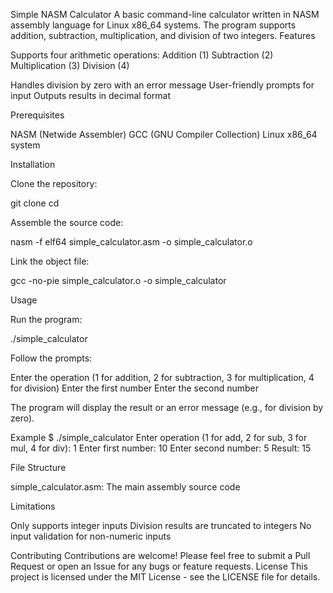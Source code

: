 Simple NASM Calculator
A basic command-line calculator written in NASM assembly language for Linux x86_64 systems. The program supports addition, subtraction, multiplication, and division of two integers.
Features

Supports four arithmetic operations:
Addition (1)
Subtraction (2)
Multiplication (3)
Division (4)


Handles division by zero with an error message
User-friendly prompts for input
Outputs results in decimal format

Prerequisites

NASM (Netwide Assembler)
GCC (GNU Compiler Collection)
Linux x86_64 system

Installation

Clone the repository:

git clone <repository-url>
cd <repository-directory>


Assemble the source code:

nasm -f elf64 simple_calculator.asm -o simple_calculator.o


Link the object file:

gcc -no-pie simple_calculator.o -o simple_calculator

Usage

Run the program:

./simple_calculator


Follow the prompts:

Enter the operation (1 for addition, 2 for subtraction, 3 for multiplication, 4 for division)
Enter the first number
Enter the second number


The program will display the result or an error message (e.g., for division by zero).


Example
$ ./simple_calculator
Enter operation (1 for add, 2 for sub, 3 for mul, 4 for div): 1
Enter first number: 10
Enter second number: 5
Result: 15

File Structure

simple_calculator.asm: The main assembly source code

Limitations

Only supports integer inputs
Division results are truncated to integers
No input validation for non-numeric inputs

Contributing
Contributions are welcome! Please feel free to submit a Pull Request or open an Issue for any bugs or feature requests.
License
This project is licensed under the MIT License - see the LICENSE file for details.
